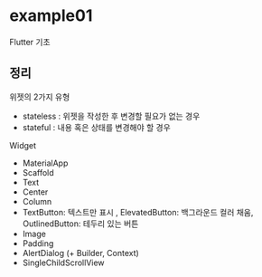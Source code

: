 # example01

Flutter 기초

## 정리

위젯의 2가지 유형
- stateless : 위젯을 작성한 후 변경할 필요가 없는 경우
- stateful : 내용 혹은 상태를 변경해야 할 경우

Widget
- MaterialApp
- Scaffold
- Text
- Center
- Column
- TextButton: 텍스트만 표시 , ElevatedButton: 백그라운드 컬러 채움, OutlinedButton: 테두리 있는 버튼
- Image
- Padding
- AlertDialog (+ Builder, Context)
- SingleChildScrollView

